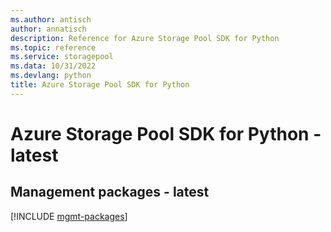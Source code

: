 ```yaml
---
ms.author: antisch
author: annatisch
description: Reference for Azure Storage Pool SDK for Python
ms.topic: reference
ms.service: storagepool
ms.data: 10/31/2022
ms.devlang: python
title: Azure Storage Pool SDK for Python
---
```

# Azure Storage Pool SDK for Python - latest

## Management packages - latest
[!INCLUDE [mgmt-packages](storage-pool-mgmt-index.md)]